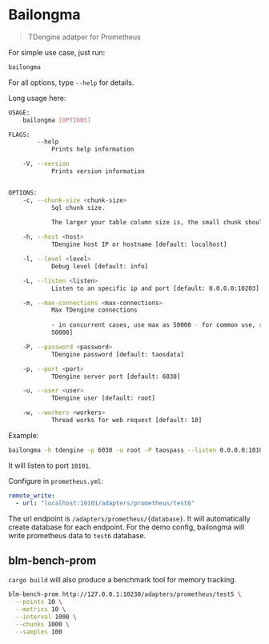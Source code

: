 # Bailongma

> TDengine adatper for Prometheus

For simple use case, just run:

```sh
bailongma
```

For all options, type `--help` for details.

Long usage here:

```sh
USAGE:
    bailongma [OPTIONS]

FLAGS:
        --help
            Prints help information

    -V, --version
            Prints version information


OPTIONS:
    -c, --chunk-size <chunk-size>
            Sql chunk size.
            
            The larger your table column size is, the small chunk should be setted. [default: 600]

    -h, --host <host>
            TDengine host IP or hostname [default: localhost]

    -l, --level <level>
            Debug level [default: info]

    -L, --listen <listen>
            Listen to an specific ip and port [default: 0.0.0.0:10203]

    -m, --max-connections <max-connections>
            Max TDengine connections
            
            - in concurrent cases, use max as 50000 - for common use, set it as 5000 [default:
            50000]

    -P, --password <password>
            TDengine password [default: taosdata]

    -p, --port <port>
            TDengine server port [default: 6030]

    -u, --user <user>
            TDengine user [default: root]

    -w, --workers <workers>
            Thread works for web request [default: 10]
```

Example:

```sh
bailongma -h tdengine -p 6030 -u root -P taospass --listen 0.0.0.0:10101
```

It will listen to port `10101`.

Configure in `prometheus.yml`:

```yaml
remote_write:
  - url: "localhost:10101/adapters/prometheus/test6"
```

The url endpoint is `/adapters/prometheus/{database}`. It will automatically create database for each endpoint. For the demo config, bailongma will write prometheus data to `test6` database.

## blm-bench-prom

`cargo build` will also produce a benchmark tool for memory tracking.

```sh
blm-bench-prom http://127.0.0.1:10230/adapters/prometheus/test5 \
  --points 10 \
  --metrics 10 \
  --interval 1000 \
  --chunks 1000 \
  --samples 100
```
